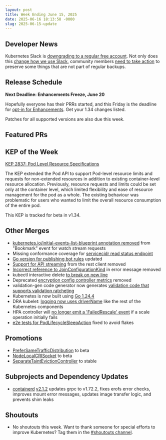 ```yaml
---
layout: post
title: Week Ending June 15, 2025
date: 2025-06-16 18:13:58 -0000
slug: 2025-06-15-update
---
```


## Developer News

Kubernetes Slack is [downgrading to a regular free account](https://www.kubernetes.dev/blog/2025/06/16/changes-to-kubernetes-slack-2025/).  Not only does this [change how we use Slack](https://github.com/kubernetes/community/blob/master/communication/slack-migration-faq.md), community members [need to take action](https://github.com/kubernetes/community/blob/master/communication/slack-migration-faq.md#what-actions-do-channel-owners-and-user-group-members-need-to-take-soon) to preserve some things that are not part of regular backups.

## Release Schedule

**Next Deadline: Enhancements Freeze, June 20**

Hopefully everyone has their PRRs started, and this Friday is the deadline for [opt-in for Enhancements](https://github.com/kubernetes/sig-release/blob/master/releases/release_phases.md#enhancements-freeze).  Get your 1.34 changes listed.

Patches for all supported versions are also due this week.

## Featured PRs


## KEP of the Week

[KEP 2837: Pod Level Resource Specifications](https://github.com/kubernetes/enhancements/blob/master/keps/sig-node/2837-pod-level-resource-spec/README.md)

The KEP extended the Pod API to support Pod-level resource limits and requests for non-extended resources in addition to existing container-level resource allocation. Previously, resource requests and limits could be set only at the container level, which limited flexibility and ease of resource management for the pod as a whole. The existing behaviour was problematic for users who wanted to limit the overall resource consumption of the entire pod.

This KEP is tracked for beta in v1.34.

## Other Merges

* [kubernetes.io/initial-events-list-blueprint annotation removed](https://github.com/kubernetes/kubernetes/pull/132326) from "Bookmark" event for watch stream requests
* Missing conformance coverage for [servicecidr read status endpoint](https://github.com/kubernetes/kubernetes/pull/132307)
* [Go version for publishing bot rules](https://github.com/kubernetes/kubernetes/pull/132289) updated
* [Support for API streaming](https://github.com/kubernetes/kubernetes/pull/132285) from the rest client removed
* [Incorrect reference to JoinConfigurationKind](https://github.com/kubernetes/kubernetes/pull/132258) in error message removed
* kubectl interactive delete [to break on new line](https://github.com/kubernetes/kubernetes/pull/132251)
* Deprecated [encryption config controller metrics](https://github.com/kubernetes/kubernetes/pull/132238) removed
* validation-gen code generator now generates [validation code that supports validation ratcheting](https://github.com/kubernetes/kubernetes/pull/132236)
* Kubernetes is now built using [Go 1.24.4](https://github.com/kubernetes/kubernetes/pull/132222)
* DRA kubelet: [logging now uses driverName](https://github.com/kubernetes/kubernetes/pull/132096) like the rest of the Kubernetes components
* HPA controller will [no longer emit a 'FailedRescale' event](https://github.com/kubernetes/kubernetes/pull/132007) if a scale operation initially fails
* [e2e tests for PodLifecycleSleepAction](https://github.com/kubernetes/kubernetes/pull/128642) fixed to avoid flakes

## Promotions

* [PreferSameTrafficDistribution](https://github.com/kubernetes/kubernetes/pull/132127) to beta
* [NodeLocalCRISocket](https://github.com/kubernetes/kubernetes/pull/131981) to beta
* [SeparateTaintEvictionController](https://github.com/kubernetes/kubernetes/pull/122634) to stable

## Subprojects and Dependency Updates

* [containerd](https://github.com/containerd/containerd) [v2.1.2](https://github.com/containerd/containerd/releases/tag/v2.1.2) updates grpc to v1.72.2, fixes erofs error checks, improves mount error messages, updates image transfer logic, and prevents shim leaks


## Shoutouts

* No shoutouts this week.  Want to thank someone for special efforts to improve Kubernetes?  Tag them in the [#shoutouts channel](https://kubernetes.slack.com/archives/C92G08FGD).
